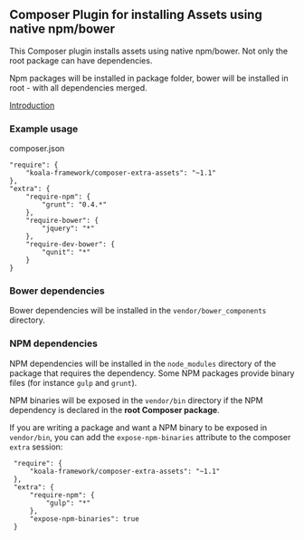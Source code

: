 
## Composer Plugin for installing Assets using native npm/bower

This Composer plugin installs assets using native npm/bower. Not only the root package can
have dependencies.

Npm packages will be installed in package folder, bower will be installed in root - with
all dependencies merged.

[Introduction](http://www.nikosams.net/blog/17_composer_npm_bower_assets_installation_using_composer-extra-assets)

### Example usage

composer.json

    "require": {
        "koala-framework/composer-extra-assets": "~1.1"
    },
    "extra": {
        "require-npm": {
            "grunt": "0.4.*"
        },
        "require-bower": {
            "jquery": "*"
        },
        "require-dev-bower": {
            "qunit": "*"
        }
    }

### Bower dependencies

Bower dependencies will be installed in the `vendor/bower_components` directory.

### NPM dependencies

NPM dependencies will be installed in the `node_modules` directory of the package that requires the dependency.
Some NPM packages provide binary files (for instance `gulp` and `grunt`).

NPM binaries will be exposed in the `vendor/bin` directory if the NPM dependency is declared in the **root Composer 
package**.

If you are writing a package and want a NPM binary to be exposed in `vendor/bin`, you can add the `expose-npm-binaries`
attribute to the composer `extra` session:
 
     "require": {
         "koala-framework/composer-extra-assets": "~1.1"
     },
     "extra": {
         "require-npm": {
             "gulp": "*"
         },
         "expose-npm-binaries": true
     }

